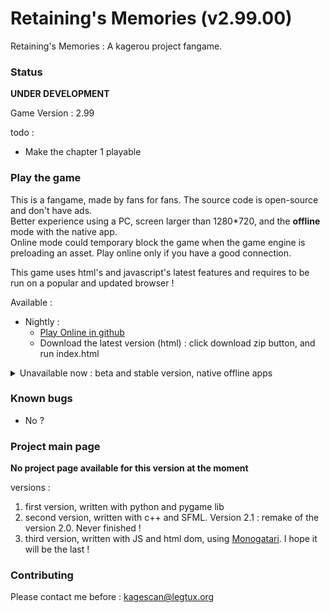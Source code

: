 # Retaining's Memories (v2.99.00)
Retaining's Memories : A kagerou project fangame.

### Status
**UNDER DEVELOPMENT**

Game Version : 2.99

todo :

* Make the chapter 1 playable

### Play the game

This is a fangame, made by fans for fans. The source code is open-source and don't have ads.  
Better experience using a PC, screen larger than 1280*720, and the **offline** mode with the native app.  
Online mode could temporary block the game when the game engine is preloading an asset. Play online only if you have a good connection.

This game uses html's and javascript's latest features and requires to be run on a popular and updated browser !

Available :

* Nightly :
	* [Play Online in github](https://logantann.github.io/kagepro2/)
	* Download the latest version (html) : click download zip button, and run index.html

<details>
<summary>Unavailable now : beta and stable version, native offline apps  </summary>

> Unavailable now : beta and stable version, native offline apps  
> * Download stable version (zip, html) : download the game's source code and run it with your preferred browser
> * Download stable version (zip, exe) : download the executable of the game for Windows (recommanded for better experience)
> * Download stable version (zip, sh/bin) : download the executable of the game for Linux (recommanded for better experience)
> * Play online in Kagescan (stable, with assets preloading) : don't download anything and play right now
> * Setup executable (exe) : if you wish to install the game inside your windows PC rather than your usb stick
> * Setup for Android (APK) : run inside a real android app

</details>


### Known bugs

* No ?

### Project main page

__No project page available for this version at the moment__

versions :

1. first version, written with python and pygame lib  
2. second version, written with c++ and SFML. Version 2.1 : remake of the version 2.0. Never finished !  
3. third version, written with JS and html dom, using [Monogatari](). I hope it will be the last !

### Contributing
Please contact me before : <kagescan@legtux.org>
